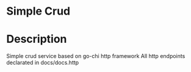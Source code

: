# Simple Crud
# Description
Simple crud service based on go-chi http framework
All http endpoints declarated in docs/docs.http

